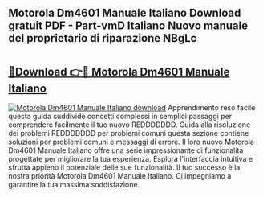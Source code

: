 ## Motorola Dm4601 Manuale Italiano Download gratuit PDF - Part-vmD Italiano Nuovo manuale del proprietario di riparazione NBgLc

# <h2><a href="http://dfeh27l.blite.top/?on=Motorola+Dm4601+Manuale+Italiano">🔗Download 👉🔴 Motorola Dm4601 Manuale Italiano</a></h2>

[![Motorola Dm4601 Manuale Italiano download](https://i.imgur.com/lujVjoI.png)](http://dfeh27l.blite.top/?on=Motorola+Dm4601+Manuale+Italiano)
Apprendimento reso facile questa guida suddivide concetti complessi in semplici passaggi per comprendere facilmente il tuo nuovo REDDDDDDD. Guida alla risoluzione dei problemi REDDDDDDD per problemi comuni questa sezione contiene soluzioni per problemi comuni e messaggi di errore. Il loro nuovo Motorola Dm4601 Manuale Italiano offre una serie impressionante di funzionalità progettate per migliorare la tua esperienza. Esplora l'interfaccia intuitiva e sfrutta appieno il potenziale delle sue funzionalità. Il tuo successo è la nostra priorità Motorola Dm4601 Manuale Italiano. Ci impegniamo a garantire la tua massima soddisfazione.
